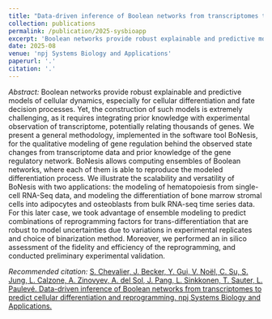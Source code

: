 ```yaml
---
title: "Data-driven inference of Boolean networks from transcriptomes to predict cellular differentiation and reprogramming"
collection: publications
permalink: /publication/2025-sysbioapp
excerpt: 'Boolean networks provide robust explainable and predictive models of cellular dynamics, especially for cellular differentiation and fate decision processes. Yet, the construction of such models is extremely challenging, as it requires integrating prior knowledge with experimental observation of transcriptome, potentially relating thousands of genes. We present a general methodology, implemented in the software tool BoNesis, for the qualitative modeling of gene regulation behind the observed state changes from transcriptome data and prior knowledge of the gene regulatory network. BoNesis allows computing ensembles of Boolean networks, where each of them is able to reproduce the modeled differentiation process. We illustrate the scalability and versatility of BoNesis with two applications: the modeling of hematopoiesis from single-cell RNA-Seq data, and modeling the differentiation of bone marrow stromal cells into adipocytes and osteoblasts from bulk RNA-seq time series data. For this later case, we took advantage of ensemble modeling to predict combinations of reprogramming factors for trans-differentiation that are robust to model uncertainties due to variations in experimental replicates and choice of binarization method. Moreover, we performed an in silico assessment of the fidelity and efficiency of the reprogramming, and conducted preliminary experimental validation.'
date: 2025-08
venue: 'npj Systems Biology and Applications'
paperurl: '.'
citation: '.'
---
```


*Abstract:* Boolean networks provide robust explainable and predictive models of cellular dynamics, especially for cellular differentiation and fate decision processes. Yet, the construction of such models is extremely challenging, as it requires integrating prior knowledge with experimental observation of transcriptome, potentially relating thousands of genes. We present a general methodology, implemented in the software tool BoNesis, for the qualitative modeling of gene regulation behind the observed state changes from transcriptome data and prior knowledge of the gene regulatory network. BoNesis allows computing ensembles of Boolean networks, where each of them is able to reproduce the modeled differentiation process. We illustrate the scalability and versatility of BoNesis with two applications: the modeling of hematopoiesis from single-cell RNA-Seq data, and modeling the differentiation of bone marrow stromal cells into adipocytes and osteoblasts from bulk RNA-seq time series data. For this later case, we took advantage of ensemble modeling to predict combinations of reprogramming factors for trans-differentiation that are robust to model uncertainties due to variations in experimental replicates and choice of binarization method. Moreover, we performed an in silico assessment of the fidelity and efficiency of the reprogramming, and conducted preliminary experimental validation.

*Recommended citation:* [S. Chevalier, J. Becker, Y. Gui, V. Noël, C. Su, S. Jung, L. Calzone, A. Zinovyev, A. del Sol, J. Pang, L. Sinkkonen, T. Sauter, L. Paulevé. Data-driven inference of Boolean networks from transcriptomes to predict cellular differentiation and reprogramming. npj Systems Biology and Applications.](http://stephaniechevalier.github.io/files/sysbioapp.bib)
